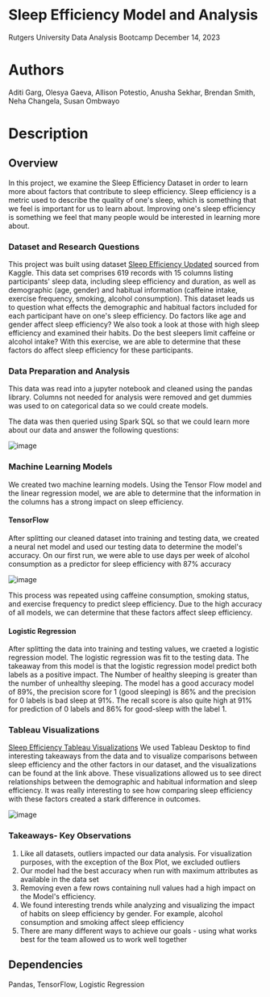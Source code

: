 # Sleep Efficiency Model and Analysis
Rutgers University Data Analysis Bootcamp
December 14, 2023
# Authors
Aditi Garg, Olesya Gaeva, Allison Potestio, Anusha Sekhar, Brendan Smith, Neha Changela, Susan Ombwayo
# Description
## Overview
In this project, we examine the Sleep Efficiency Dataset in order to learn more about factors that contribute to sleep efficiency. Sleep efficiency is a metric used to describe the quality of one's sleep, which is something that we feel is important for us to learn about. Improving one's sleep efficiency is something we feel that many people would be interested in learning more about. 

### Dataset and Research Questions
This project was built using dataset [Sleep Efficiency Updated](https://www.kaggle.com/datasets/ishhjain/sleep-efficiency-updated-dataset) sourced from Kaggle. 
This data set comprises 619 records with 15 columns listing participants' sleep data, including sleep efficiency and duration, as well as demographic (age, gender) and habitual information (caffeine intake, exercise frequency, smoking, alcohol consumption). 
This dataset leads us to question what effects the demographic and habitual factors included for each participant have on one's sleep efficiency. Do factors like age and gender affect sleep efficiency? We also took a look at those with high sleep efficiency and examined their habits. Do the best sleepers limit caffeine or alcohol intake? 
With this exercise, we are able to determine that these factors do affect sleep efficiency for these participants. 

### Data Preparation and Analysis 
This data was read into a jupyter notebook and cleaned using the pandas library.
Columns not needed for analysis were removed and get dummies was used to on categorical data so we could create models. 

The data was then queried using Spark SQL so that we could learn more about our data and answer the following questions:
  

![image](https://github.com/IB2MS/Project_4/assets/135725909/a87fa97b-1953-419b-9f74-3341b8c206dc)


### Machine Learning Models
We created two machine learning models. Using the Tensor Flow model and the linear regression model, we are able to determine that the information in the columns has a strong impact on sleep efficiency.
#### TensorFlow
After splitting our cleaned dataset into training and testing data, we created a neural net model and used our testing data to determine the model's accuracy. 
On our first run, we were able to use days per week of alcohol consumption as a predictor for sleep efficiency with 87% accuracy

![image](https://github.com/IB2MS/Project_4/assets/135725909/e5e53152-2a40-41d1-9742-02ae51b6b483)

This process was repeated using caffeine consumption, smoking status, and exercise frequency to predict sleep efficiency. Due to the high accuracy of all models, we can determine that these factors affect sleep efficiency. 

#### Logistic Regression
After splitting the data into training and testing values, we craeted a logistic regression model. The logistic regression was fit to the testing data.
The takeaway from this model is that the logistic regression model predict both labels as a positive impact. The Number of healthy sleeping is greater than the number of unhealthy sleeping. The model has a good accuracy model of 89%, the precision score for 1 (good sleeping) is 86% and the precision for 0 labels is bad sleep at 91%. The recall score is also quite high at 91% for prediction of 0 labels and 86% for good-sleep with the label 1.

### Tableau Visualizations
[Sleep Efficiency Tableau Visualizations](https://public.tableau.com/app/profile/aditi.garg4753/viz/SleepEfficiency_Aditi_garg/SleepEfficiency?publish=yes)
We used Tableau Desktop to find interesting takeaways from the data and to visualize comparisons between sleep efficiency and the other factors in our dataset, and the visualizations can be found at the link above. 
These visualizations allowed us to see direct relationships between the demographic and habitual information and sleep efficiency. It was really interesting to see how comparing sleep efficiency with these factors created a stark difference in outcomes. 

![image](https://github.com/IB2MS/Project_4/assets/135725909/b7582c0f-07b7-46d7-8f8b-c86af9eeb481)


### Takeaways- Key Observations
  1. Like all datasets, outliers impacted our data analysis. For visualization purposes, with the exception of the Box Plot, we excluded outliers
  2. Our model had the best accuracy when run with maximum attributes as available in the data set
  3. Removing even a few rows containing null values had a high impact on the Model's efficiency.
  4. We found interesting trends while analyzing and visualizing the impact of habits on sleep efficiency by gender.
       For example, alcohol consumption and smoking affect sleep efficiency
  6. There are many different ways to achieve our goals - using what works best for the team allowed us to work well together

## Dependencies
Pandas, TensorFlow, Logistic Regression

